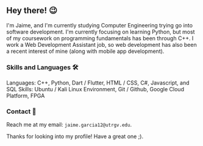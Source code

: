 ## Hey there! 😉
I'm Jaime, and I'm currently studying Computer Engineering trying go into software development. I'm currently focusing on learning Python, but most of my coursework on programming fundamentals has been through C++. I work a Web Development Assistant job, so web development has also been a recent interest of mine (along with mobile app development). 

### Skills and Languages 🛠
Languages: C++, Python, Dart / Flutter, HTML / CSS, C#, Javascript, and SQL
Skills: Ubuntu / Kali Linux Environment, Git / Github, Google Cloud Platform, FPGA

### Contact 📱
Reach me at my email: ```jaime.garcia12@utrgv.edu```. 

Thanks for looking into my profile! Have a great one ;).
